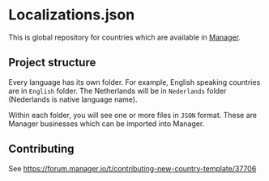 # Localizations.json

This is global repository for countries which are available in [Manager](https://www.manager.io).

## Project structure

Every language has its own folder. For example, English speaking countries are in `English` folder. The Netherlands will be in `Nederlands` folder (Nederlands is native language name).

Within each folder, you will see one or more files in `JSON` format. These are Manager businesses which can be imported into Manager.

## Contributing

See https://forum.manager.io/t/contributing-new-country-template/37706
